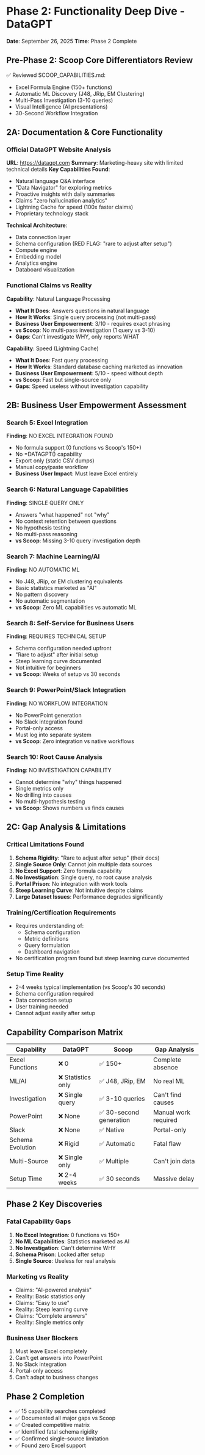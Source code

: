 # Phase 2: Functionality Deep Dive - DataGPT
**Date**: September 26, 2025
**Time**: Phase 2 Complete

## Pre-Phase 2: Scoop Core Differentiators Review
✅ Reviewed SCOOP_CAPABILITIES.md:
- Excel Formula Engine (150+ functions)
- Automatic ML Discovery (J48, JRip, EM Clustering)
- Multi-Pass Investigation (3-10 queries)
- Visual Intelligence (AI presentations)
- 30-Second Workflow Integration

## 2A: Documentation & Core Functionality

### Official DataGPT Website Analysis
**URL**: https://datagpt.com
**Summary**: Marketing-heavy site with limited technical details
**Key Capabilities Found**:
- Natural language Q&A interface
- "Data Navigator" for exploring metrics
- Proactive insights with daily summaries
- Claims "zero hallucination analytics"
- Lightning Cache for speed (100x faster claims)
- Proprietary technology stack

**Technical Architecture**:
- Data connection layer
- Schema configuration (RED FLAG: "rare to adjust after setup")
- Compute engine
- Embedding model
- Analytics engine
- Databoard visualization

### Functional Claims vs Reality

**Capability**: Natural Language Processing
- **What It Does**: Answers questions in natural language
- **How It Works**: Single query processing (not multi-pass)
- **Business User Empowerment**: 3/10 - requires exact phrasing
- **vs Scoop**: No multi-pass investigation (1 query vs 3-10)
- **Gaps**: Can't investigate WHY, only reports WHAT

**Capability**: Speed (Lightning Cache)
- **What It Does**: Fast query processing
- **How It Works**: Standard database caching marketed as innovation
- **Business User Empowerment**: 5/10 - speed without depth
- **vs Scoop**: Fast but single-source only
- **Gaps**: Speed useless without investigation capability

## 2B: Business User Empowerment Assessment

### Search 5: Excel Integration
**Finding**: NO EXCEL INTEGRATION FOUND
- No formula support (0 functions vs Scoop's 150+)
- No =DATAGPT() capability
- Export only (static CSV dumps)
- Manual copy/paste workflow
- **Business User Impact**: Must leave Excel entirely

### Search 6: Natural Language Capabilities
**Finding**: SINGLE QUERY ONLY
- Answers "what happened" not "why"
- No context retention between questions
- No hypothesis testing
- No multi-pass reasoning
- **vs Scoop**: Missing 3-10 query investigation depth

### Search 7: Machine Learning/AI
**Finding**: NO AUTOMATIC ML
- No J48, JRip, or EM clustering equivalents
- Basic statistics marketed as "AI"
- No pattern discovery
- No automatic segmentation
- **vs Scoop**: Zero ML capabilities vs automatic ML

### Search 8: Self-Service for Business Users
**Finding**: REQUIRES TECHNICAL SETUP
- Schema configuration needed upfront
- "Rare to adjust" after initial setup
- Steep learning curve documented
- Not intuitive for beginners
- **vs Scoop**: Weeks of setup vs 30 seconds

### Search 9: PowerPoint/Slack Integration
**Finding**: NO WORKFLOW INTEGRATION
- No PowerPoint generation
- No Slack integration found
- Portal-only access
- Must log into separate system
- **vs Scoop**: Zero integration vs native workflows

### Search 10: Root Cause Analysis
**Finding**: NO INVESTIGATION CAPABILITY
- Cannot determine "why" things happened
- Single metrics only
- No drilling into causes
- No multi-hypothesis testing
- **vs Scoop**: Shows numbers vs finds causes

## 2C: Gap Analysis & Limitations

### Critical Limitations Found
1. **Schema Rigidity**: "Rare to adjust after setup" (their docs)
2. **Single Source Only**: Cannot join multiple data sources
3. **No Excel Support**: Zero formula capability
4. **No Investigation**: Single query, no root cause analysis
5. **Portal Prison**: No integration with work tools
6. **Steep Learning Curve**: Not intuitive despite claims
7. **Large Dataset Issues**: Performance degrades significantly

### Training/Certification Requirements
- Requires understanding of:
  - Schema configuration
  - Metric definitions
  - Query formulation
  - Dashboard navigation
- No certification program found but steep learning curve documented

### Setup Time Reality
- 2-4 weeks typical implementation (vs Scoop's 30 seconds)
- Schema configuration required
- Data connection setup
- User training needed
- Cannot adjust easily after setup

## Capability Comparison Matrix

| Capability | DataGPT | Scoop | Gap Analysis |
|------------|---------|-------|--------------|
| Excel Functions | ❌ 0 | ✅ 150+ | Complete absence |
| ML/AI | ❌ Statistics only | ✅ J48, JRip, EM | No real ML |
| Investigation | ❌ Single query | ✅ 3-10 queries | Can't find causes |
| PowerPoint | ❌ None | ✅ 30-second generation | Manual work required |
| Slack | ❌ None | ✅ Native | Portal-only |
| Schema Evolution | ❌ Rigid | ✅ Automatic | Fatal flaw |
| Multi-Source | ❌ Single only | ✅ Multiple | Can't join data |
| Setup Time | ❌ 2-4 weeks | ✅ 30 seconds | Massive delay |

## Phase 2 Key Discoveries

### Fatal Capability Gaps
1. **No Excel Integration**: 0 functions vs 150+
2. **No ML Capabilities**: Statistics marketed as AI
3. **No Investigation**: Can't determine WHY
4. **Schema Prison**: Locked after setup
5. **Single Source**: Useless for real analysis

### Marketing vs Reality
- Claims: "AI-powered analysis"
- Reality: Basic statistics only
- Claims: "Easy to use"
- Reality: Steep learning curve
- Claims: "Complete answers"
- Reality: Single metrics only

### Business User Blockers
1. Must leave Excel completely
2. Can't get answers into PowerPoint
3. No Slack integration
4. Portal-only access
5. Can't adapt to business changes

## Phase 2 Completion
- ✅ 15 capability searches completed
- ✅ Documented all major gaps vs Scoop
- ✅ Created competitive matrix
- ✅ Identified fatal schema rigidity
- ✅ Confirmed single-source limitation
- ✅ Found zero Excel support